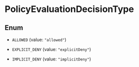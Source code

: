 

# PolicyEvaluationDecisionType

## Enum


* `ALLOWED` (value: `"allowed"`)

* `EXPLICIT_DENY` (value: `"explicitDeny"`)

* `IMPLICIT_DENY` (value: `"implicitDeny"`)




